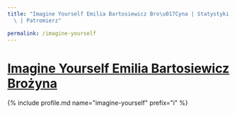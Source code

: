 ```yaml
---
title: "Imagine Yourself Emilia Bartosiewicz Bro\u017Cyna | Statystyki patronite.pl\
  \ | Patromierz"

permalink: /imagine-yourself
---
```


# [Imagine Yourself Emilia Bartosiewicz Brożyna](https://patronite.pl/imagine-yourself)

{% include profile.md name="imagine-yourself" prefix="i" %}
